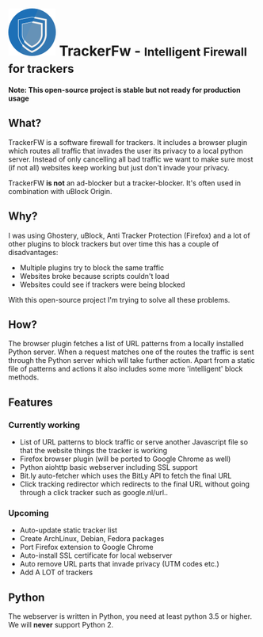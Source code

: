 # ![Logo](extensions/firefox/icons/TrackerFW-48.svg) TrackerFw - <small>Intelligent Firewall for trackers</small>

**Note: This open-source project is stable but not ready for production usage**

## What?
TrackerFW is a software firewall for trackers. It includes a browser plugin which routes all traffic that invades the user its privacy to a local python server. Instead of only cancelling all bad traffic we want to make sure most (if not all) websites keep working but just don't invade your privacy.

TrackerFW **is not** an ad-blocker but a tracker-blocker. It's often used in combination with uBlock Origin.

## Why?
I was using Ghostery, uBlock, Anti Tracker Protection (Firefox) and a lot of other plugins to block trackers but over time this has a couple of disadvantages:

- Multiple plugins try to block the same traffic
- Websites broke because scripts couldn't load
- Websites could see if trackers were being blocked

With this open-source project I'm trying to solve all these problems.

## How?
The browser plugin fetches a list of URL patterns from a locally installed Python server. When a request matches one of the routes the traffic is sent through the Python server which will take further action. Apart from a static file of patterns and actions it also includes some more 'intelligent' block methods.

## Features
### Currently working
- List of URL patterns to block traffic or serve another Javascript file so that the website things the tracker is working
- Firefox browser plugin (will be ported to Google Chrome as well)
- Python aiohttp basic webserver including SSL support
- Bit.ly auto-fetcher which uses the BitLy API to fetch the final URL
- Click tracking redirector which redirects to the final URL without going through a click tracker such as google.nl/url..

### Upcoming
- Auto-update static tracker list
- Create ArchLinux, Debian, Fedora packages
- Port Firefox extension to Google Chrome
- Auto-install SSL certificate for local webserver
- Auto remove URL parts that invade privacy (UTM codes etc.)
- Add A LOT of trackers

## Python
The webserver is written in Python, you need at least python 3.5 or higher.
We will **never** support Python 2.
